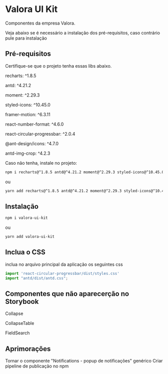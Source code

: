 # Valora UI Kit

Componentes da empresa Valora. 

Veja abaixo se é necessário a instalação dos pré-requisitos, caso contrário pule para instalação

## Pré-requisitos

Certifique-se que o projeto tenha essas libs abaixo.

recharts: ^1.8.5

antd: ^4.21.2

moment: ^2.29.3

styled-icons: ^10.45.0

framer-motion: ^6.3.11

react-number-format: ^4.6.0

react-circular-progressbar: ^2.0.4

@ant-design/icons: ^4.7.0

antd-img-crop: ^4.2.3


Caso não tenha, instale no projeto: 

```sh
npm i recharts@^1.8.5 antd@^4.21.2 moment@^2.29.3 styled-icons@^10.45.0 framer-motion@^6.3.11 react-number-format@^4.6.0 react-circular-progressbar@^2.0.4 @ant-design/icons@^4.7.0 antd-img-crop@^4.2.3
```
ou 
```sh
yarn add recharts@^1.8.5 antd@^4.21.2 moment@^2.29.3 styled-icons@^10.45.0 framer-motion@^6.3.11 react-number-format@^4.6.0 react-circular-progressbar@^2.0.4 @ant-design/icons@^4.7.0 antd-img-crop@^4.2.3
```

## Instalação
```sh 
npm i valora-ui-kit
```
ou
```sh 
yarn add valora-ui-kit
```

## Inclua o CSS

inclua no arquivo principal da aplicação os seguintes css
```js
import 'react-circular-progressbar/dist/styles.css'
import "antd/dist/antd.css";
```


## Componentes que não aparecerção no Storybook

Collapse

CollapseTable 

FieldSearch


## Aprimorações

Tornar o componente "Notifications - popup de notificações" genérico
Criar pipeline de publicação no npm